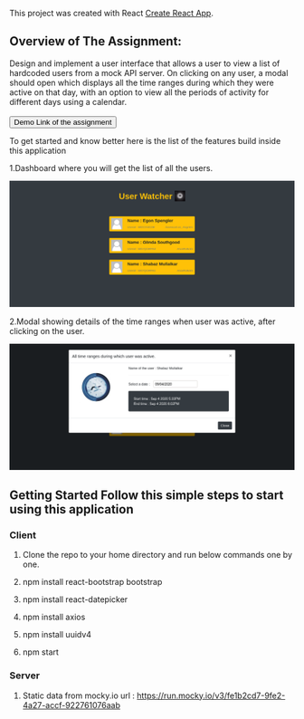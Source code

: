 This project was created with React [Create React App](https://github.com/facebook/create-react-app).


## Overview of The Assignment:
Design and implement a user interface that allows a user to view a list of hardcoded
users from a mock API server. On clicking on any user, a modal should open which displays
all the time ranges during which they were active on that day, with an option to view all the
periods of activity for different days using a calendar.
<br>
<br>
<a href = "https://fullthrottleassignment.smullalkar.vercel.app/">
  <button style = "background:red,padding:5px">Demo Link of the assignment</button>
</a>

To get started and know better here is the list of the features build inside this application

1.Dashboard where you will get the list of all the users.
<p> <img src  = "/client/public/Home.png"> </p>

2.Modal showing details of the time ranges when user was active, after clicking on the user.
<p> <img src  = "/client/public/Modal.png"> </p>

## Getting Started Follow this simple steps to start using this application

### Client

1.   Clone the repo to your home directory and run below commands one by one.

2.   npm install react-bootstrap bootstrap

3.   npm install react-datepicker

4.   npm install axios

5.   npm install uuidv4

6.   npm start

### Server

1. Static data from mocky.io url : https://run.mocky.io/v3/fe1b2cd7-9fe2-4a27-accf-922761076aab
